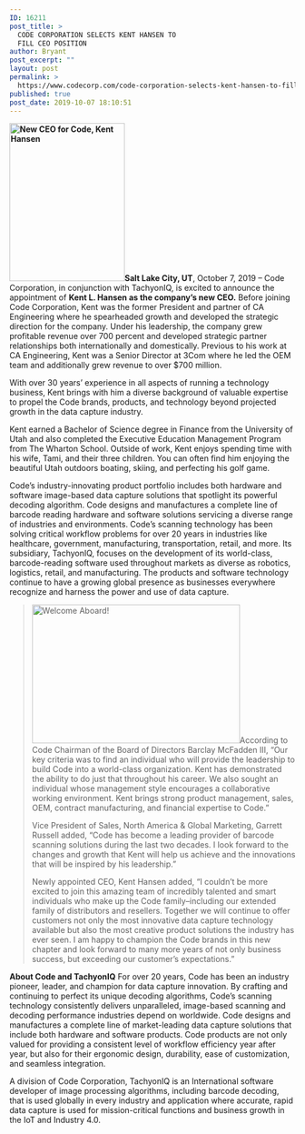```yaml
---
ID: 16211
post_title: >
  CODE CORPORATION SELECTS KENT HANSEN TO
  FILL CEO POSITION
author: Bryant
post_excerpt: ""
layout: post
permalink: >
  https://www.codecorp.com/code-corporation-selects-kent-hansen-to-fill-ceo-position/
published: true
post_date: 2019-10-07 18:10:51
---
```

<strong><img class="wp-image-16312 alignright" src="https://www.codecorp.com/wp-content/uploads/2019/10/Kent-Headshotx600-blkwht.jpg" alt="New CEO for Code, Kent Hansen" width="203" height="278" />Salt Lake City, UT</strong>, October 7, 2019 – Code Corporation, in conjunction with TachyonIQ, is excited to announce the appointment of <strong>Kent L. Hansen as the company’s new CEO.</strong> Before joining Code Corporation, Kent was the former President and partner of CA Engineering where he spearheaded growth and developed the strategic direction for the company. Under his leadership, the company grew profitable revenue over 700 percent and developed strategic partner relationships both internationally and domestically. Previous to his work at CA Engineering, Kent was a Senior Director at 3Com where he led the OEM team and additionally grew revenue to over $700 million.

With over 30 years’ experience in all aspects of running a technology business, Kent brings with him a diverse background of valuable expertise to propel the Code brands, products, and technology beyond projected growth in the data capture industry.

Kent earned a Bachelor of Science degree in Finance from the University of Utah and also completed the Executive Education Management Program from The Wharton School. Outside of work, Kent enjoys spending time with his wife, Tami, and their three children. You can often find him enjoying the beautiful Utah outdoors boating, skiing, and perfecting his golf game.

Code’s industry-innovating product portfolio includes both hardware and software image-based data capture solutions that spotlight its powerful decoding algorithm. Code designs and manufactures a complete line of barcode reading hardware and software solutions servicing a diverse range of industries and environments. Code’s scanning technology has been solving critical workflow problems for over 20 years in industries like healthcare, government, manufacturing, transportation, retail, and more. Its subsidiary, TachyonIQ, focuses on the development of its world-class, barcode-reading software used throughout markets as diverse as robotics, logistics, retail, and manufacturing. The products and software technology continue to have a growing global presence as businesses everywhere recognize and harness the power and use of data capture.
<blockquote><img class=" wp-image-16213 alignright" src="https://www.codecorp.com/wp-content/uploads/2019/10/Welcome-Aboard.jpg" alt="Welcome Aboard!" width="366" height="244" />According to Code Chairman of the Board of Directors Barclay McFadden III, “Our key criteria was to find an individual who will provide the leadership to build Code into a world-class organization. Kent has demonstrated the ability to do just that throughout his career. We also sought an individual whose management style encourages a collaborative working environment. Kent brings strong product management, sales, OEM, contract manufacturing, and financial expertise to Code.”

Vice President of Sales, North America &amp; Global Marketing, Garrett Russell added, “Code has become a leading provider of barcode scanning solutions during the last two decades. I look forward to the changes and growth that Kent will help us achieve and the innovations that will be inspired by his leadership.”

Newly appointed CEO, Kent Hansen added, “I couldn’t be more excited to join this amazing team of incredibly talented and smart individuals who make up the Code family–including our extended family of distributors and resellers. Together we will continue to offer customers not only the most innovative data capture technology available but also the most creative product solutions the industry has ever seen. I am happy to champion the Code brands in this new chapter and look forward to many more years of not only business success, but exceeding our customer’s expectations.”</blockquote>
<strong>About Code and TachyonIQ</strong>
For over 20 years, Code has been an industry pioneer, leader, and champion for data capture innovation. By crafting and continuing to perfect its unique decoding algorithms, Code’s scanning technology consistently delivers unparalleled, image-based scanning and decoding performance industries depend on worldwide. Code designs and manufactures a complete line of market-leading data capture solutions that include both hardware and software products. Code products are not only valued for providing a consistent level of workflow efficiency year after year, but also for their ergonomic design, durability, ease of customization, and seamless integration.

A division of Code Corporation, TachyonIQ is an International software developer of image processing algorithms, including barcode decoding, that is used globally in every industry and application where accurate, rapid data capture is used for mission-critical functions and business growth in the IoT and Industry 4.0.